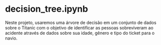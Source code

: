 # decision_tree.ipynb
Neste projeto, usaremos uma árvore de decisão em um conjunto de dados sobre o Titanic com o objetivo de identificar as pessoas sobreviveram ao acidente através de dados sobre sua idade, gênero e tipo do ticket para o navio.
